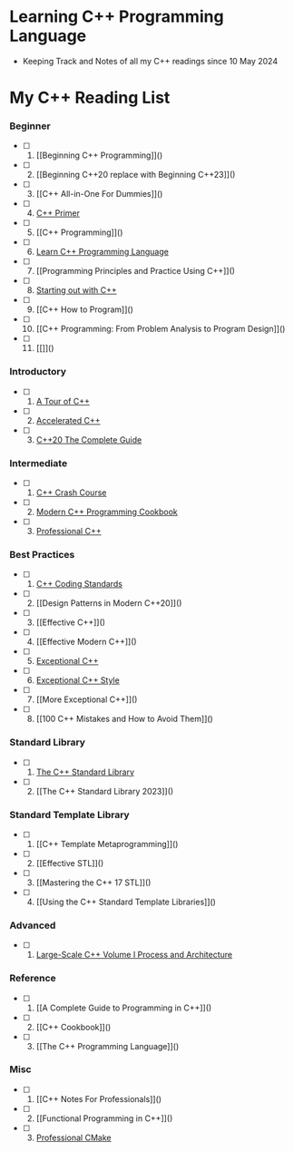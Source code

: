 # Learning C++ Programming Language

  - Keeping Track and Notes of all my C++ readings since 10 May 2024

# My C++ Reading List

### Beginner

- [ ] 1. [[Beginning C++ Programming]]\()
- [ ] 2. [[Beginning C++20 replace with Beginning C++23]]\()
- [ ] 3. [[C++ All-in-One For Dummies]]\()
- [ ] 4. [C++ Primer](https://github.com/olemdiga/Cpp-Programming/tree/f744da2d851982a71e3cfb59c42991c42b58142e/My%20Notes/C%2B%2B%20Primer)
- [ ] 5. [[C++ Programming]]\()
- [ ] 6. [Learn C++ Programming Language](https://github.com/olemdiga/Cpp-Programming/tree/2de54687acc034ac56bdde83f5962f0267f58e02/My%20Notes/Learn%20C%2B%2B%20Programming%20Language)
- [ ] 7. [[Programming Principles and Practice Using C++]]\()
- [ ] 8. [Starting out with C++](https://github.com/olemdiga/Cpp-Programming/tree/2de54687acc034ac56bdde83f5962f0267f58e02/My%20Notes/Starting%20out%20with%20C%2B%2B)
- [ ] 9. [[C++ How to Program]]\()
- [ ] 10. [[C++ Programming: From Problem Analysis to Program Design]]\()
- [ ] 11. [[]]\()

### Introductory

- [ ] 1. [A Tour of C++](https://github.com/olemdiga/Learning-Cplusplus/tree/69b8f8ef28e796eedecc4d3ca6e1574bcd7bf0f1/My%20Notes/A%20Tour%20of%20C%2B%2B)
- [ ] 2. [Accelerated C++](https://github.com/olemdiga/Learning-Cplusplus/tree/022b17e625a04ffa93b99f3a8598e0058df689f7/My%20Notes/Accelerated%20C%2B%2B)
- [ ] 3. [C++20 The Complete Guide](https://github.com/olemdiga/Learning-Cplusplus/tree/69b8f8ef28e796eedecc4d3ca6e1574bcd7bf0f1/My%20Notes/C%2B%2B20%20The%20Complete%20Guide)

### Intermediate

- [ ] 1. [C++ Crash Course](https://github.com/olemdiga/Cpp-Programming/tree/f744da2d851982a71e3cfb59c42991c42b58142e/My%20Notes/C%2B%2B%20Crash%20Course)
- [ ] 2. [Modern C++ Programming Cookbook](https://github.com/olemdiga/Learning-Cplusplus/tree/617c8d9860195400b06883f23a7cd398065f1c5b/My%20Notes/Modern%20C%2B%2B%20Programming%20Cookbook)
- [ ] 3. [Professional C++](https://github.com/olemdiga/Learning-Cplusplus/tree/dd281a3097117d26bae0750b4bfe92d14939fb36/My%20Notes/Professional%20C%2B%2B)

### Best Practices

- [ ] 1. [C++ Coding Standards](https://github.com/olemdiga/Cpp-Programming/tree/8472295a81d109c69420003682d2d1fc7e921c07/My%20Notes/C%2B%2B%20Coding%20Standards)
- [ ] 2. [[Design Patterns in Modern C++20]]\()
- [ ] 3. [[Effective C++]]\()
- [ ] 4. [[Effective Modern C++]]\()
- [ ] 5. [Exceptional C++](https://github.com/olemdiga/Learning-Cplusplus/tree/08031a63afc24265a63ed4758a3ea13bc5695b29/My%20Notes/Exceptional%20C%2B%2B)
- [ ] 6. [Exceptional C++ Style](https://github.com/olemdiga/Cpp-Programming/tree/95b84ce0dead74aa51019590008bb963419f2b41/My%20Notes/Exceptional%20C%2B%2B%20Style)
- [ ] 7. [[More Exceptional C++]]\()
- [ ] 8. [[100 C++ Mistakes and How to Avoid Them]]\()

### Standard Library

- [ ] 1. [The C++ Standard Library](https://github.com/olemdiga/Learning-Cplusplus/tree/49a767029199886609adfff3114744b786bd57b8/My%20Notes/The%20C%2B%2B%20Standard%20Library)
- [ ] 2. [[The C++ Standard Library 2023]]\()

### Standard Template Library

- [ ] 1. [[C++ Template Metaprogramming]]\()
- [ ] 2. [[Effective STL]]\()
- [ ] 3. [[Mastering the C++ 17 STL]]\()
- [ ] 4. [[Using the C++ Standard Template Libraries]]\()

### Advanced

- [ ] 1. [Large-Scale C++ Volume I Process and Architecture](https://github.com/olemdiga/Learning-Cplusplus/tree/477339db48fe4e2e956e9c0a20681bccb92ef8c7/My%20Notes/Large-Scale%20C%2B%2B%20Volume%20I%20Process%20and%20Architecture)

### Reference

- [ ] 1. [[A Complete Guide to Programming in C++]]\()
- [ ] 2. [[C++ Cookbook]]\()
- [ ] 3. [[The C++ Programming Language]]\()

### Misc

- [ ] 1. [[C++ Notes For Professionals]]\()
- [ ] 2. [[Functional Programming in C++]]\()
- [ ] 3. [Professional CMake](https://github.com/olemdiga/Learning-Cplusplus/tree/dd281a3097117d26bae0750b4bfe92d14939fb36/My%20Notes/Professional%20CMake)
